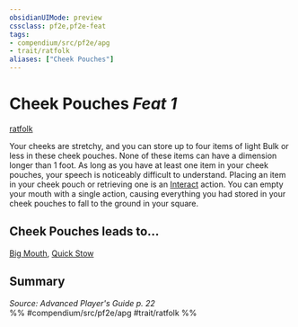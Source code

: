 ```yaml
---
obsidianUIMode: preview
cssclass: pf2e,pf2e-feat
tags:
- compendium/src/pf2e/apg
- trait/ratfolk
aliases: ["Cheek Pouches"]
---
```

# Cheek Pouches  *Feat 1*  
[ratfolk](ratfolk-b1.md "Ratfolk Ancestry & Heritage Trait")  


Your cheeks are stretchy, and you can store up to four items of light Bulk or less in these cheek pouches. None of these items can have a dimension longer than 1 foot. As long as you have at least one item in your cheek pouches, your speech is noticeably difficult to understand. Placing an item in your cheek pouch or retrieving one is an [Interact](interact.md) action. You can empty your mouth with a single action, causing everything you had stored in your cheek pouches to fall to the ground in your square.

## Cheek Pouches leads to...

[Big Mouth](big-mouth-apg.md), [Quick Stow](quick-stow-apg.md)

## Summary

*Source: Advanced Player's Guide p. 22*  
%% #compendium/src/pf2e/apg #trait/ratfolk %%